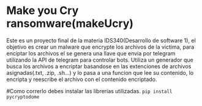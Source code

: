 # Make you Cry ransomware(makeUcry)
Este es un proyecto final de  la materia IDS340(Desarrollo de software 1), el objetivo es crear un malware que encrypte los archivos de la victima, para enciptar los archivos el se genera una llave  que envia por telegram utilizando la API de telegram para controlar bots. Utiliza un generador que busca los archivos a encriptar basandose en las extenciones de archivos asignadas(.txt, .zip, .sh...) y lo pasa a una funcion que lee su contenido, lo encripta y reescribe el archivo con el contenido encriptado.

#Como correrlo
debes instalar las librerias utilizadas. ```pip install pycryptodome```

